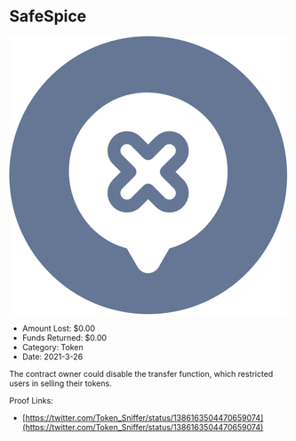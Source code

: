 # SafeSpice
![SafeSpice](/rektimages/SafeSpice.png)
- Amount Lost: $0.00
- Funds Returned: $0.00
- Category: Token
- Date: 2021-3-26

The contract owner could disable the transfer function, which restricted users in selling their tokens.


Proof Links:
- [https://twitter.com/Token_Sniffer/status/1386163504470659074](https://twitter.com/Token_Sniffer/status/1386163504470659074)


